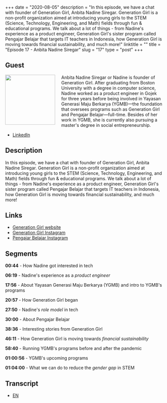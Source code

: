 +++
date = "2020-08-05"
description = "In this episode, we have a chat with founder of Generation Girl, Anbita Nadine Siregar. Generation Girl is a non-profit organization aimed at introducing young girls to the STEM (Science, Technology, Engineering, and Math) fields through fun & educational programs. We talk about a lot of things - from Nadine's experience as a product engineer, Generation Girl's sister program called Pengajar Belajar that targets IT teachers in Indonesia, how Generation Girl is moving towards financial sustainability, and much more!"
linktitle = ""
title = "Episode 17 - Anbita Nadine Siregar"
slug = "17"
type = "post"
+++

## Guest

<img style="float: left; width: 160px; margin-right: 20px;" src="/img/ep17.jpg">

Anbita Nadine Siregar or Nadine is founder of Generation Girl. After graduating from Boston University with a degree in computer science, Nadine worked as a product engineer in Gojek for three years before being involved in Yayasan Generasi Maju Berkarya (YGMB)—the foundation that oversees programs such as Generation Girl and Pengajar Belajar—full-time. Besides of her work in YGMB, she is currently also pursuing a master's degree in social entrepreneurship.

- [LinkedIn](hhttps://www.linkedin.com/in/anbitasiregar/)

## Description

In this episode, we have a chat with founder of Generation Girl, Anbita Nadine Siregar. Generation Girl is a non-profit organization aimed at introducing young girls to the STEM (Science, Technology, Engineering, and Math) fields through fun & educational programs. We talk about a lot of things - from Nadine's experience as a product engineer, Generation Girl's sister program called Pengajar Belajar that targets IT teachers in Indonesia, how Generation Girl is moving towards financial sustainability, and much more!

<div class="audioplayer">
    <audio>
        <source src="https://d3ctxlq1ktw2nl.cloudfront.net/staging/2020-7-8/96638643-44100-2-98a97a8e9a20f.m4a" rel="preload" as="audio">
    </audio>
</div>

## Links

- [Generation Girl website](https://www.generationgirl.org/)
- [Generation Girl Instagram](https://instagram.com/generationgirl.id/)
- [Pengajar Belajar Instagram](https://instagram.com/pengajarbelajar.id/)

## Segments

**00:44** - How Nadine got interested in tech

**06:19** - Nadine's experience as a _product engineer_

**17:56** - About Yayasan Generasi Maju Berkarya (YGMB) and intro to YGMB's programs

**20:57** - How Generation Girl began

**27:50** - Nadine's _role model_ in tech

**30:00** - About Pengajar Belajar

**38:36** - Interesting stories from Generation Girl

**46:11** - How Generation Girl is moving towards _financial sustainability_

**58:40** - Running YGMB's programs before and after the pandemic

**01:00:56** - YGMB's upcoming programs

**01:04:00** - What we can do to reduce the _gender gap_ in STEM

## Transcript

- [EN](transcript)
